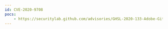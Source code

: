 ```yaml
---
id: CVE-2020-9708
pocs:
    - https://securitylab.github.com/advisories/GHSL-2020-133-Adobe-Git-server
---
```

